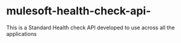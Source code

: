 # mulesoft-health-check-api-
This is a Standard Health check API developed to use across all the applications

